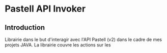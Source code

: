 # Pastell API Invoker
## Introduction
Librairie dans le but d'interagir avec l'API Pastell (v2) dans le cadre de mes projets JAVA. La librairie couvre les 
actions sur les 
 
